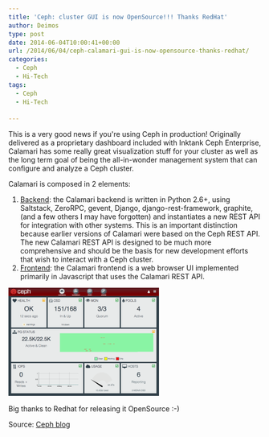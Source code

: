 ```yaml
---
title: 'Ceph: cluster GUI is now OpenSource!!! Thanks RedHat'
author: Deimos
type: post
date: 2014-06-04T10:00:41+00:00
url: /2014/06/04/ceph-calamari-gui-is-now-opensource-thanks-redhat/
categories:
  - Ceph
  - Hi-Tech
tags:
  - Ceph
  - Hi-Tech

---
```


This is a very good news if you're using Ceph in production! Originally delivered as a proprietary dashboard included with Inktank Ceph Enterprise, Calamari has some really great visualization stuff for your cluster as well as the long term goal of being the all-in-wonder management system that can configure and analyze a Ceph cluster.

Calamari is composed in 2 elements:

  1.  [Backend](https://github.com/ceph/calamari): the Calamari backend is written in Python 2.6+, using Saltstack, ZeroRPC, gevent, Django, django-rest-framework, graphite, (and a few others I may have forgotten) and instantiates a new REST API for integration with other systems. This is an important distinction because earlier versions of Calamari were based on the Ceph REST API. The new Calamari REST API is designed to be much more comprehensive and should be the basis for new development efforts that wish to interact with a Ceph cluster.
  2.  [Frontend](https://github.com/ceph/calamari-clients): the Calamari frontend is a web browser UI implemented primarily in Javascript that uses the Calamari REST API.

![ceph-Main_Dashboard-300x215](/images/ceph-Main_Dashboard-300x215.png)

Big thanks to Redhat for releasing it OpenSource :-)

Source: [Ceph blog](http://ceph.com/community/ceph-calamari-goes-open-source/)